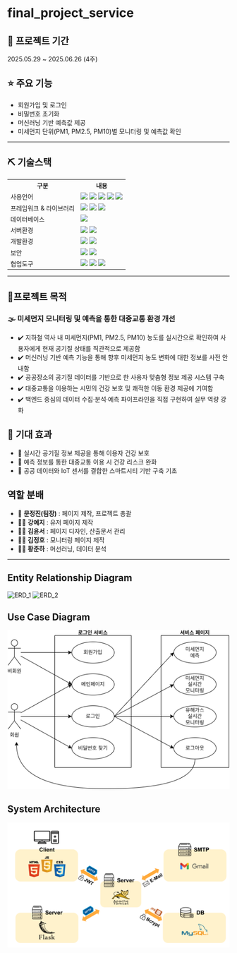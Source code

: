 # final_project_service
 ## 📅 프로젝트 기간
2025.05.29 ~ 2025.06.26 (4주)

## ⭐ 주요 기능
* 회원가입 및 로그인
* 비밀번호 초기화
* 머신러닝 기반 예측값 제공
* 미세먼지 단위(PM1, PM2.5, PM10)별 모니터링 및 예측값 확인

---
## ⛏ 기술스택
<table>
    <tr>
        <th>구분</th>
        <th>내용</th>
    </tr>
    <tr>
        <td>사용언어</td>
        <td>
            <img src="https://img.shields.io/badge/Java-007396?style=for-the-badge&logo=java&logoColor=white"/> 
            <img src="https://img.shields.io/badge/HTML5-E34F26?style=for-the-badge&logo=HTML5&logoColor=white"/>
            <img src="https://img.shields.io/badge/CSS3-1572B6?style=for-the-badge&logo=CSS3&logoColor=white"/>
            <img src="https://img.shields.io/badge/JavaScript-F7DF1E?style=for-the-badge&logo=JavaScript&logoColor=white"/>
            <img src="https://img.shields.io/badge/Python-3776AB?style=for-the-badge&logo=Python&logoColor=white"/> 
        </td>
    </tr>
    <tr>
        <td>프레임워크 & 라이브러리</td>
        <td>
            <img src="https://img.shields.io/badge/SpringBoot-6DB33F?style=for-the-badge&logo=Spring&logoColor=white"/>
            <img src="https://img.shields.io/badge/Pandas-150458?style=for-the-badge&logo=pandas&logoColor=white"/>
            <img src="https://img.shields.io/badge/BootStrap-7952B3?style=for-the-badge&logo=BootStrap&logoColor=white"/>
        </td>
    </tr>
    <tr>
        <td>데이터베이스</td>
        <td>
            <img src="https://img.shields.io/badge/MySQL-4479A1?style=for-the-badge&logo=MySQL&logoColor=white"/>
        </td>
    </tr>
    <tr>
        <td>서버환경</td>
        <td>
            <img src="https://img.shields.io/badge/Tomcat-F8DC75?style=for-the-badge&logo=apachetomcat&logoColor=black"/>
            <img src="https://img.shields.io/badge/Docker-2496ED?style=for-the-badge&logo=docker&logoColor=white"/>
        </td>
    </tr>
    <tr>
        <td>개발환경</td>
        <td>
            <img src="https://img.shields.io/badge/Eclipse-2C2255?style=for-the-badge&logo=Eclipse&logoColor=white"/> 
            <img src="https://img.shields.io/badge/Jupyter-F37626?style=for-the-badge&logo=jupyter&logoColor=white"/>
        </td>
    </tr>
    <tr>
        <td>보안</td>
        <td>
            <img src="https://img.shields.io/badge/JWT-000000?style=for-the-badge"/>
            <img src="https://img.shields.io/badge/AES-007396?style=for-the-badge&logo=security&logoColor=white"/>
        </td>
    </tr>
    <tr>
        <td>협업도구</td>
        <td>
            <img src="https://img.shields.io/badge/Git-F05032?style=for-the-badge&logo=Git&logoColor=white"/> 
            <img src="https://img.shields.io/badge/GitHub-181717?style=for-the-badge&logo=GitHub&logoColor=white"/>
            <img src="https://img.shields.io/badge/Notion-000000?style=for-the-badge&logo=Notion&logoColor=white"/>
        </td>
    </tr>
</table>

---

## 🎯프로젝트 목적

### 🌫️ 미세먼지 모니터링 및 예측을 통한 대중교통 환경 개선

- ✔️ 지하철 역사 내 미세먼지(PM1, PM2.5, PM10) 농도를 실시간으로 확인하여 사용자에게 현재 공기질 상태를 직관적으로 제공함  
- ✔️ 머신러닝 기반 예측 기능을 통해 향후 미세먼지 농도 변화에 대한 정보를 사전 안내함  
- ✔️ 공공장소의 공기질 데이터를 기반으로 한 사용자 맞춤형 정보 제공 시스템 구축  
- ✔️ 대중교통을 이용하는 시민의 건강 보호 및 쾌적한 이동 환경 제공에 기여함  
- ✔️ 백엔드 중심의 데이터 수집·분석·예측 파이프라인을 직접 구현하여 실무 역량 강화


## 🏁 기대 효과
- 🚀 실시간 공기질 정보 제공을 통해 이용자 건강 보호
- 🚀 예측 정보를 통한 대중교통 이용 시 건강 리스크 완화
- 🚀 공공 데이터와 IoT 센서를 결합한 스마트시티 기반 구축 기초
  
## 역할 분배
- 👑 **문정진(팀장)** : 페이지 제작, 프로젝트 총괄
- 👨‍💻 **강예지** : 유저 페이지 제작
- 👨‍💻 **김윤서** : 페이지 디자인, 산출문서 관리
- 👩‍💻 **김정호** : 모니터링 페이지 제작
- 👨‍💻 **황준하** : 머선러닝, 데이터 분석
  
---

## Entity Relationship Diagram
![ERD_1](Document/IMG/ERD_1.png)
![ERD_2](Document/IMG/ERD_2.png)

## Use Case Diagram
![UCD](Document/IMG/UCD.png)

## System Architecture
![시스템 아키텍처 UCD](Document/IMG/System_Architecture.png)

